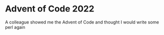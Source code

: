 # Advent of Code 2022
A colleague showed me the Advent of Code and thought I would write some perl again